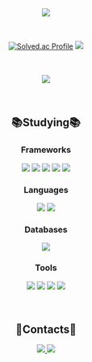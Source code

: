 <div align=center>
	<img src="https://capsule-render.vercel.app/api?type=waving&color=auto&height=200&section=header&text=Juhye0k's%20Github!&fontSize=90" />	
</div>
<br><br>
<div align=center>
	
[![Solved.ac Profile](http://mazassumnida.wtf/api/v2/generate_badge?boj=kyoung0161)](https://solved.ac/kyoung0161/)
<img src="https://github-readme-stats.vercel.app/api?username=Juhye0k&show_icons=true&theme=holi&cache_seconds=1800" />
</div>
<br><br>
<div align=center>
	<div>
	<img src="https://github-readme-stats.vercel.app/api/top-langs/?username=Juhye0k&layout=compact">

<div>
<br><br>
	<h2>📚Studying📚</h2>
    <h3>Frameworks</h3>
  <img src="https://img.shields.io/badge/Spring Boot-6DB33F?style=flat-square&logo=Spring boot&logoColor=white"/>
    <img src="https://img.shields.io/badge/Spring-6DB33F?style=flat-square&logo=Spring&logoColor=white"/>
    <img src="https://img.shields.io/badge/Spring JPA-6DB33F?style=flat-square&logo=Spring&logoColor=white"/>
    <img src="https://img.shields.io/badge/Spring Security-6DB33F?style=flat-square&logo=Spring Security&logoColor=white"/>
    <img src="https://img.shields.io/badge/NestjS-E0234E?style=flat-square&logo=NestJs&logoColor=white"/>
    <h3>Languages</h3>
    <img src="https://img.shields.io/badge/Java-F7DF1E?style=flat-square&logo=Java&logoColor=white"/>
    <img src="https://img.shields.io/badge/C-A8B9CC?style=flat-square&logo=C&logoColor=white"/>
    <br>
    <h3>Databases</h3>
    <img src="https://img.shields.io/badge/MySQL-4479A1?style=flat-square&logo=MySQL&logoColor=white"/>
    <br>
    <h3>Tools</h3>
    <img src="https://img.shields.io/badge/Docker-2496ED?style=flat-square&logo=Docker&logoColor=white"/>
    <img src="https://img.shields.io/badge/Discord-5865F2?style=flat-square&logo=Discord&logoColor=white"/>
    <img src="https://img.shields.io/badge/Jira-0052CC?style=flat-square&logo=Jira&logoColor=white"/>
    <img src="https://img.shields.io/badge/Notion-000000?style=flat-square&logo=Notion&logoColor=white"/>
</div>
<br><br>
<div>
<h2>📮Contacts📮</h2>
<span>
  <a href="https://www.instagram.com/juhye0k_01/">
    <img src="https://img.shields.io/badge/Instagram-ff69b4?style=plastic&logo=Instagram&logoColor=white"/>
  </a>
</span>
<span>
  <a href="https://velog.io/@kyoung0161/posts">
    <img src="https://img.shields.io/badge/velog-20C997?style=plastic&logo=velog&logoColor=white"/>
  </a>
</span>
</div>
 



